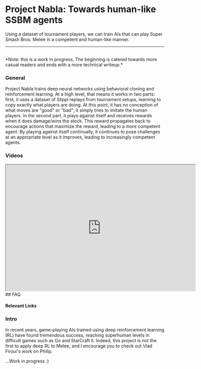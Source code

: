 # Project Nabla: Towards human-like SSBM agents
Using a dataset of tournament players, we can train AIs that can play Super Smash Bros. Melee in a competent and human-like manner.
<br>
<hr/>
<br>
*Note: this is a work in progress. The beginning is catered towards more casual readers and ends with a more technical writeup.*

### General 
Project Nabla trains deep neural networks using behavioral cloning and reinforcement learning. At a high level, that means it works in two parts: first, it uses a dataset of Slippi replays from tournament setups, learning to copy exactly what players are doing. At this point, it has no conception of what moves are "good" or "bad"; it simply tries to imitate the human players. In the second part, it plays against itself and receives rewards when it does damage/wins the stock. This reward propagates back to encourage actions that maximize the reward, leading to a more competent agent. By playing against itself continually, it continues to pose challenges at an appropriate level as it improves, leading to increasingly competent agents.

### Videos 
<iframe
    src="https://player.twitch.tv/?video=v1566070587&parent=bycn.github.io&time=1h1m16s"
    height="400"
    width="600"
    allowfullscreen>
</iframe>
## FAQ


#### Relevant Links


### Intro
In recent years, game-playing AIs trained using deep reinforcement learning (RL) have found tremendous success, reaching superhuman levels in difficult games such as Go and StarCraft II. Indeed, this project is not the first to apply deep RL to Melee, and I encourage you to check out Vlad Firoui's work on Philip.

...Work in progress :)
